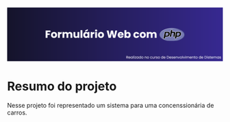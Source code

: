 <img src='formulario-loja/img/download-php.png'></img>

<h1>Resumo do projeto</h1>
<p>Nesse projeto foi representado um sistema para uma concenssionária de carros.</p>
